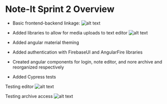 # Note-It Sprint 2 Overview

- Basic frontend-backend linkage: 
![alt text](https://github.com/Praveena-H/SoftwareEngineering/blob/main/Demos/Demos_sprint2demo.gif "Basic frontend-backend linkage")

- Added libraries to allow for media uploads to text editor
![alt text](https://github.com/Praveena-H/SoftwareEngineering/blob/main/Demos/Demos_sprint2imagedemo.gif "Basic frontend-backend linkage")

- Added angular material theming
- Added authentication with FirebaseUI and AngularFire libraries
- Created angular components for login, note editor, and nore archive and reorganized respectively

- Added Cypress tests

Testing editor
![alt text](https://github.com/Praveena-H/SoftwareEngineering/blob/main/Demos/editor_test.gif "Editor test")

Testing archive access
![alt text](https://github.com/Praveena-H/SoftwareEngineering/blob/main/Demos/archive_test.gif "Archive test")






